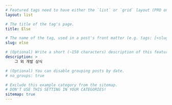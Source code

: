 ```yaml
---
# Featured tags need to have either the `list` or `grid` layout (PRO only).
layout: list

# The title of the tag's page.
title: Else

# The name of the tag, used in a post's front matter (e.g. tags: [<slug>]).
slug: else

# (Optional) Write a short (~150 characters) description of this featured tag.
description: >
    그 외 개발 상식

# (Optional) You can disable grouping posts by date.
# no_groups: true

# Exclude this example category from the sitemap.
# DON'T USE THIS SETTING IN YOUR CATEGORIES!
sitemap: true
---
```


